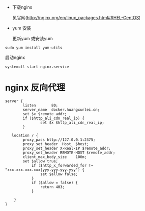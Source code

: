 - 下载nginx

  见官网(http://nginx.org/en/linux_packages.html#RHEL-CentOS)

- yum 安装

  更新yum 或安装yum

```
sudo yum install yum-utils
```

启动nginx 

```
systemctl start nginx.service
```





# nginx 反向代理



    server {
            listen       80;
            server_name  docker.huangxunlei.cn;
            set $x $remote_addr;
            if ($http_ali_cdn_real_ip) {
                    set $x $http_ali_cdn_real_ip;
            }
    
       location / {
            proxy_pass http://127.0.0.1:2375;
            proxy_set_header  Host  $host;
            proxy_set_header X-Real-IP $remote_addr;
            proxy_set_header REMOTE-HOST $remote_addr;
            client_max_body_size    100m;
            set $allow true;
                if ($http_x_forwarded_for !~ "xxx.xxx.xxx.xxx|yyy.yyy.yyy.yyy") {
                    set $allow false;
                }
                if ($allow = false) {
                    return 403;
                }
    
        }
    }